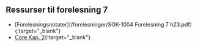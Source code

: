 ## Ressurser til forelesning 7

- [Forelesningsnotater](/forelesninger/SOK-1004 Forelesning 7 h23.pdf){:target="_blank"}
- [Core Kap. 2](https://www.core-econ.org/the-economy/book/text/02.html){:target="_blank"}
